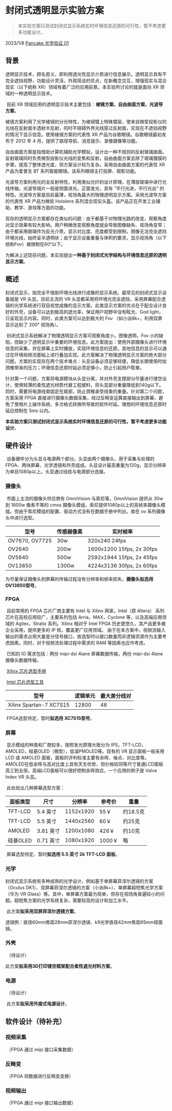 # 封闭式透明显示实验方案

> 本实验方案只测试封闭式显示系统实时环境信息还原的可行性，暂不考虑更多功能设计。

2023/1/8 [Pancake 光学验证 01](https://blog.seybox.com/2023/01/08/devlog-pancake-evaluation1/)

## 背景

​        透明显示技术，顾名思义，即利用透光性显示介质进行信息展示。透明显示具有不完全遮挡视野，功能设计灵活，外观简洁的优点，在新概念交互，增强现实与混合现实（以下统称 XR）领域有着广泛的应用前景。本实验所讨论的就是面向 XR 领域的一种透明显示技术。       

​        目前 XR 领域应用的透明显示技术主要包括：**棱镜方案、自由曲面方案、光波导方案**。

​        棱镜方案利用了光学棱镜的分光特性，为棱镜镀上特殊镀层，使来自微型投影仪的光线在反射面半透射半反射，同时不阻碍外界光线穿过反射面，实现在不遮挡视野的情况下显示信息。使用棱镜方案的代表性 XR 产品为谷歌眼镜。谷歌眼镜最初发布于 2012 年 4 月，提供了路径导航、消息提示、录像摄像等功能。

​        自由曲面方案是指借助计算机辅助光学模拟，设计出一种不规则的反射玻璃曲面。反射玻璃同时负责微型投影仪光线的变焦和反射。自由曲面方案去除了玻璃镀膜的步骤，提高了整体透光度，但方案设计较为复杂。采用自由曲面方案的代表性 XR 产品为爱普生 BT 系列智能眼镜。该系列眼镜主打投屏、观影功能。

​        光波导方案利用光的全反射特性，利用类似光纤的设计原理，在薄层玻璃中进行光线传输。光波导镜片一般是侧面进光，正面发光，具有 “平行光进，平行光出” 的特性。光波导方案是目前最薄，视场角最大的物理透明显示方案。采用光波导方案的代表性 XR 产品为微软 Hololens 系列混合现实头盔。该产品正在开发工业辅助、教学、游戏等方面的功能。

​        现存的透明显示方案都存在类似的问题：由于都基于对物理光路的改变，观察角度对显示效果有较大影响。用户稍微改变观察角度就会导致图像缺失、视场角变窄；由于都采用玻璃作为反光介质，显示对比度、亮度都受到限制，图像无法完全遮挡环境光线，始终呈半透明状；由于显示设备重量与体积的要求，显示视场角（以下统称Fov）被限制在60°以下。

​        为解决上述现存问题，本实验提出**一种基于封闭式光学结构与环境信息还原的透明显示方案**。

## 概述

​        封闭式显示，指完全不借助环境光线进行成像的显示系统。最常见的封闭式显示设备就是 VR 头显。目前主流的 VR 头显都采用将环境光完全遮挡，采用屏幕配合透镜的光学系统进行双目视觉成像的显示方案。此类显示方案的优点在于配合设计良好的外壳，设备可以达到极高的遮光率，保证用户视野中没有眩光、God light，只呈现显示内容。同时，此类方案可以达到极大的 Fov （如小派8k+，利用双屏显示达到了 200° 视场角）。

​        封闭式显示系统解决了物理透明显示方案可观察角度小，图像透明，Fov 小的缺陷，但缺少了透明显示中重要的环境信息。此方案提出：使用外部摄像头进行环境信息的采集，并在屏幕上实时播放，实现环境信息的还原。其他信息的显示可以通过在环境视频流基础上进行叠加实现。此方案解决了物理透明显示方案的绝大部分问题，方案的实现存在两个技术难点：头显设备必须足够轻便，降低长期使用时给颈椎带来的压力；环境信息还原时延必须足够小，防止引起用户眩晕。

​        针对第一个问题，方案将电源模块从头显分离，并对外壳支撑部分尽量进行镂空设计，使用轻薄的柔性遮光材质代替工程塑料，将头显部分重量降低到140g以下。同时，需要将电源线束固定在肩部，防止颈椎承受线束的重量。针对第二个问题，方案采用 FPGA 直接进行摄像头数据采集，经过反畸变运算直接输出到屏幕，避免了使用片上操作系统、多次格式转换所导致的软件时延。理想的环境信息还原时延应控制在 5ms 以内。

​        **本实验方案只测试封闭式显示系统实时环境信息还原的可行性，暂不考虑更多功能设计**。

## 硬件设计

​        设备硬件分为头显与电源两个部分。头显由两个摄像头、用于采集与处理的 FPGA、两块屏幕、光学透镜和外壳组成。头显设计最高重量为120g，显示分辨率为单目1080p以上。头显通过线缆与电源部分连接。

### 摄像头

​        市面上主流的摄像头供应商有 OmniVision 与索尼等。OmniVision 提供从 30w 到 1600w 像素不等的 cmos 摄像头模组，索尼提供1080p以上的高帧率摄像头模组。但由于索尼模组的配置、驱动方式没有在数据手册中列出，故在 ov 系列摄像头中进行选型。

| 型号           | 传感器像素 | 实时帧率                  |
| -------------- | ---------- | ------------------------- |
| OV7670, OV7725 | 30w        | 320x240 24fps             |
| OV2640         | 200w       | 1600x1200 15fps, 2x 30fps |
| OV5640         | 500w       | 2592x1944 15fps, 2x 45fps |
| OV13850        | 1300w      | 4224x3136 30fps, 2x 60fps |

​        为尽量保证摄像头到屏幕的传输过程没有分辨率和帧率损失，**摄像头拟选用 OV13850型号**。

### FPGA

​        目前常用的 FPGA 芯片厂商主要有 Intel 与 Xilinx 两家。Intel（原 Altera） 系列芯片在高校应用较广，主要系列包括 Arria，MAX，Cyclone 等，以及高端应用领域的 Agilex，Stratix 系列。Xilinx 相对于 Intel FPGA 历史更悠久，其产品更多被企业采用，提供更多的 IP 核，覆盖更广应用领域。 由于在本方案中，视频流输入输出的需求占用大量差分信号接口，故选型时以接口数量而非逻辑资源作为主要考虑因素。同时，对于视频流处理过程中需求的 RAM 等因素也应作考虑。

​        已知的 IO 需求包括：两份 mipi-dsi 4lane 屏幕数据传输，两份 mipi-dsi 4lane 摄像头数据传输。

​        [Xilinx 芯片选型手册](https://www.xilinx.com/support/documentation/selection-guides/cost-optimized-product-selection-guide.pdf)

​        [Intel 芯片选型工具](https://www.intel.com/content/www/us/en/programmable/products/general/selector/product-selector/by-parameters.html)

| 型号                    | 逻辑单元 | 最大差分线对 |
| ----------------------- | -------- | ------------ |
| Xilinx Spartan-7 XC7S15 | 12800    | 48           |

​        FPGA选型待定，暂时**拟选用 XC7S15型号**。

### 屏幕

​        显示模组的种类和厂商较多，按照发光原理大致分为 IPS，TFT-LCD，AMOLED，硅基OLED（微型），低温PMOLED等。现有的 VR 显示面板一般采用 LCD 或 AMOLED 面板，面板的评判标准主要有余晖、噪点、对比度等。AMOLED在低余晖与高对比度上具有天生优势，但价格较同等尺寸普通LCD面板高三到五倍，高端LCD面板可以很好控制余晖效应，一个应用的例子是 Valve Index VR 头显。

​        此处给出几种屏幕选型方案：

| 面板类型 | 尺寸      | 分辨率    | 参考价 | 重量     |
| -------- | --------- | --------- | ------ | -------- |
| TFT-LCD  | 5.4 英寸  | 1152x1920 | 55￥   | 约18.5克 |
| TFT-LCD  | 5.5 英寸  | 1440x2560 | 60￥   | 约25克   |
| AMOLED   | 3.81 英寸 | 1200x1080 | 426￥  | 约10克   |
| 硅基OLED | 0.71 英寸 | 1080x1920 | 1000￥ | 略       |

​        屏幕选型待定，暂时**拟选用 5.5 英寸 2k TFT-LCD 面板**。

### 光学

​        封闭式显示系统有多种成熟的光学设计，例如基于单屏幕菲涅尔透镜的方案（Oculus DK1）、双屏幕菲涅尔透镜的方案（小派8k+）、单屏幕超短焦光学方案（华为 VR Glass）等。其中，单屏幕方案最为简单，但存在视场角普遍较小的问题。超短焦方案的光学系统复杂，需要较高的设计和加工水平。

​        此方案**拟采用双屏菲涅尔透镜方案**。

​        透镜例：直径60mm焦距28mm菲涅尔透镜、k9光学直径42mm焦距65mm球面镜。

### 外壳

​        （待设计）

​        此方案**拟采用3D打印镂空框架配合柔性遮光材料方案**。

### 电源

​        （待设计）

​        此方案**拟采用外接式电源设计**。

## 软件设计（待补充）

### 视频采集

​        （FPGA 通过 mipi 接口采集数据）

### 反畸变

​        （FPGA 将数据进行反畸变变换）

### 视频输出

​        （FPGA 通过 mipi 接口输出数据）
